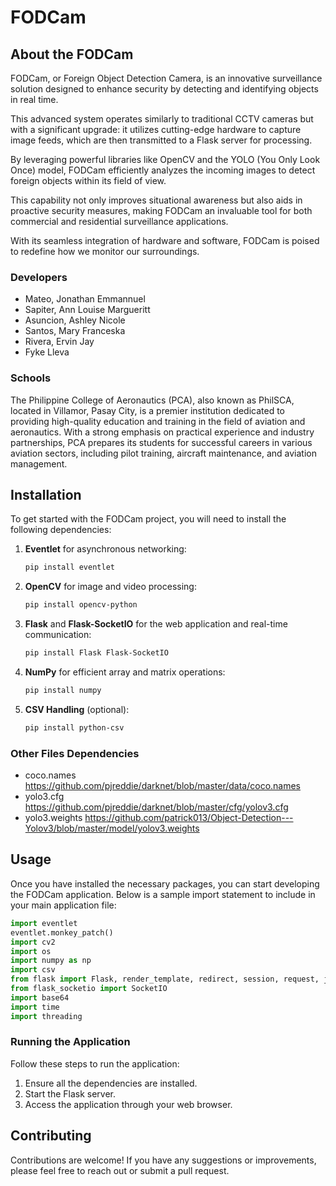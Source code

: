 
# FODCam

## About the FODCam
FODCam, or Foreign Object Detection Camera, is an innovative surveillance solution designed to enhance security by detecting and identifying objects in real time.

This advanced system operates similarly to traditional CCTV cameras but with a significant upgrade: it utilizes cutting-edge hardware to capture image feeds, which are then transmitted to a Flask server for processing.

By leveraging powerful libraries like OpenCV and the YOLO (You Only Look Once) model, FODCam efficiently analyzes the incoming images to detect foreign objects within its field of view.

This capability not only improves situational awareness but also aids in proactive security measures, making FODCam an invaluable tool for both commercial and residential surveillance applications.

With its seamless integration of hardware and software, FODCam is poised to redefine how we monitor our surroundings.

### Developers
- Mateo, Jonathan Emmannuel
- Sapiter, Ann Louise Margueritt
- Asuncion, Ashley Nicole
- Santos, Mary Franceska
- Rivera, Ervin Jay
- Fyke Lleva

### Schools
The Philippine College of Aeronautics (PCA), also known as PhilSCA, located in Villamor, Pasay City, is a premier institution dedicated to providing high-quality education and training in the field of aviation and aeronautics. With a strong emphasis on practical experience and industry partnerships, PCA prepares its students for successful careers in various aviation sectors, including pilot training, aircraft maintenance, and aviation management.

## Installation

To get started with the FODCam project, you will need to install the following dependencies:

1. **Eventlet** for asynchronous networking:
   ```bash
   pip install eventlet
   ```

2. **OpenCV** for image and video processing:
   ```bash
   pip install opencv-python
   ```

3. **Flask** and **Flask-SocketIO** for the web application and real-time communication:
   ```bash
   pip install Flask Flask-SocketIO
   ```

4. **NumPy** for efficient array and matrix operations:
   ```bash
   pip install numpy
   ```

5. **CSV Handling** (optional):
   ```bash
   pip install python-csv
   ```
### Other Files Dependencies
- coco.names https://github.com/pjreddie/darknet/blob/master/data/coco.names
- yolo3.cfg https://github.com/pjreddie/darknet/blob/master/cfg/yolov3.cfg
- yolo3.weights https://github.com/patrick013/Object-Detection---Yolov3/blob/master/model/yolov3.weights

## Usage

Once you have installed the necessary packages, you can start developing the FODCam application. Below is a sample import statement to include in your main application file:

```python
import eventlet
eventlet.monkey_patch()
import cv2
import os
import numpy as np
import csv
from flask import Flask, render_template, redirect, session, request, jsonify, url_for
from flask_socketio import SocketIO
import base64
import time
import threading
```

### Running the Application

Follow these steps to run the application:
1. Ensure all the dependencies are installed.
2. Start the Flask server.
3. Access the application through your web browser.

## Contributing

Contributions are welcome! If you have any suggestions or improvements, please feel free to reach out or submit a pull request.


